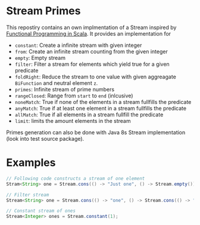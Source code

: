 # Stream Primes

This repostiry contains an own implmentation of a Stream inspired by [Functional Programming in Scala](https://www.manning.com/books/functional-programming-in-scala).
It provides an implementation for
- `constant`: Create a infinite stream with given integer
- `from`: Create an infinite stream counting from the given integer
- `empty`: Empty stream
- `filter`: Filter a stream for elements which yield true for a given predicate
- `foldRight`: Reduce the stream to one value with given aggreagate `BiFunction` and neutral element `z`.
- `primes`: Infinite stream of prime numbers
- `rangeClosed`: Range from `start` to `end` (inlcusive)
- `noneMatch`: True if none of the elements in a stream fullfills the predicate
- `anyMatch`: True if at least one element in a stream fullfills the predicate
- `allMatch`: True if all elements in a stream fullfill the predicate
- `limit`: limits the amount elements in the stream 

Primes generation can also be done with Java 8s Stream implementation (look into test source package).

# Examples
```Java
// Following code constructs a stream of one element
Stram<String> one = Stream.cons(() -> "Just one", () -> Stream.empty());

// Filter stream
Stream<String> one = Stream.cons(() -> "one", () -> Stream.cons(() -> "second", () -> Stream.empty())).filter("one"::equals); // Stream with one element

// Constant stream of ones
Stream<Integer> ones = Stream.constant(1);
```
